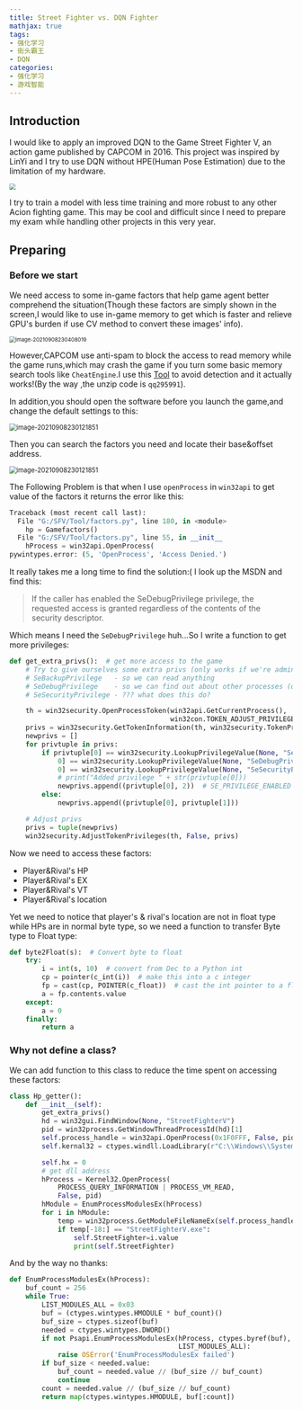 ```yaml
---
title: Street Fighter vs. DQN Fighter
mathjax: true
tags:
- 强化学习
- 街头霸王
- DQN
categories:
- 强化学习
- 游戏智能
---
```




## Introduction

I would like to apply an improved DQN to the Game Street Fighter V, an action game published by CAPCOM in 2016. This project was inspired by LinYi and I try to use DQN without HPE(Human Pose Estimation) due to the limitation of my hardware.

<img src="https://s2.loli.net/2022/05/27/DSw9adIUvW3q86K.png" style="zoom:67%;" />

I try to train a model with less time training and more robust to any other Acion fighting game. This may be cool and difficult since I need to prepare my exam while handling other projects in this very year. 

<!--more-->

## Preparing

### Before we start

We need access to some in-game factors that help game agent better comprehend the situation(Though these factors are simply shown in the screen,I would like to use in-game memory to get which is faster and relieve GPU's burden if use CV method to convert these images' info).



<img src="https://i.loli.net/2021/09/08/84P5qBKMUWn6JLb.png" alt="image-20210908230408019" style="zoom: 67%;" />

However,CAPCOM use anti-spam to block the access to read memory while the game runs,which may crash the game if you turn some basic memory search tools like `CheatEngine`.I use this [Tool](https://bbs.pediy.com/thread-195729.htm) to avoid detection and it actually works!(By the way ,the unzip code is `qq295991`).

In addition,you should open the software before you launch the game,and change the default settings to this:

<img src="https://i.loli.net/2021/09/08/sGI6nJjkTADOZbd.png" alt="image-20210908230121851" style="zoom: 80%;" />



Then you can search the factors you need and locate their base&offset address.

<img src="https://i.loli.net/2021/09/08/13NdY7S6WtCLczw.png" alt="image-20210908230121851" style="zoom: 80%;" />



The Following Problem is that when I use `openProcess` in `win32api` to get value of the factors it returns the error like this:

```python
Traceback (most recent call last):
  File "G:/SFV/Tool/factors.py", line 180, in <module>
    hp = Gamefactors()
  File "G:/SFV/Tool/factors.py", line 55, in __init__
    hProcess = win32api.OpenProcess(
pywintypes.error: (5, 'OpenProcess', 'Access Denied.')
```

It really takes me a long time to find the solution:( I look up the MSDN and find this:

> If the caller has enabled the SeDebugPrivilege privilege, the requested access is granted regardless of the contents of the security descriptor.

Which means I need the `SeDebugPrivilege` huh...So I write a function to get more privileges:

```python
def get_extra_privs():  # get more access to the game
    # Try to give ourselves some extra privs (only works if we're admin):
    # SeBackupPrivilege   - so we can read anything
    # SeDebugPrivilege    - so we can find out about other processes (otherwise OpenProcess will fail for some)
    # SeSecurityPrivilege - ??? what does this do?

    th = win32security.OpenProcessToken(win32api.GetCurrentProcess(),
                                        win32con.TOKEN_ADJUST_PRIVILEGES | win32con.TOKEN_QUERY)
    privs = win32security.GetTokenInformation(th, win32security.TokenPrivileges)
    newprivs = []
    for privtuple in privs:
        if privtuple[0] == win32security.LookupPrivilegeValue(None, "SeBackupPrivilege") or privtuple[
            0] == win32security.LookupPrivilegeValue(None, "SeDebugPrivilege") or privtuple[
            0] == win32security.LookupPrivilegeValue(None, "SeSecurityPrivilege"):
            # print("Added privilege " + str(privtuple[0]))
            newprivs.append((privtuple[0], 2))  # SE_PRIVILEGE_ENABLED
        else:
            newprivs.append((privtuple[0], privtuple[1]))

    # Adjust privs
    privs = tuple(newprivs)
    win32security.AdjustTokenPrivileges(th, False, privs)
```

 Now we need to access these factors: 

* Player&Rival's HP
* Player&Rival's EX
* Player&Rival's VT
* Player&Rival's location

Yet we need to notice that player's & rival's location are not in float type while HPs are in normal byte type, so we need a function to transfer Byte type to Float type:

```python
def byte2Float(s):  # Convert byte to float
    try:
        i = int(s, 10)  # convert from Dec to a Python int
        cp = pointer(c_int(i))  # make this into a c integer
        fp = cast(cp, POINTER(c_float))  # cast the int pointer to a float pointer
        a = fp.contents.value
    except:
        a = 0
    finally:
        return a
```

### Why not define a class?

We can add function to this class to reduce the time spent on accessing these factors:

```python
class Hp_getter():
    def __init__(self):
        get_extra_privs()
        hd = win32gui.FindWindow(None, "StreetFighterV")
        pid = win32process.GetWindowThreadProcessId(hd)[1]
        self.process_handle = win32api.OpenProcess(0x1F0FFF, False, pid)
        self.kernal32 = ctypes.windll.LoadLibrary(r"C:\\Windows\\System32\\kernel32.dll")

        self.hx = 0
        # get dll address
        hProcess = Kernel32.OpenProcess(
            PROCESS_QUERY_INFORMATION | PROCESS_VM_READ,
            False, pid)
        hModule = EnumProcessModulesEx(hProcess)
        for i in hModule:
            temp = win32process.GetModuleFileNameEx(self.process_handle, i.value)
            if temp[-18:] == "StreetFighterV.exe":
                self.StreetFighter=i.value
                print(self.StreetFighter)
```

And by the way no thanks:

```python
def EnumProcessModulesEx(hProcess):
    buf_count = 256
    while True:
        LIST_MODULES_ALL = 0x03
        buf = (ctypes.wintypes.HMODULE * buf_count)()
        buf_size = ctypes.sizeof(buf)
        needed = ctypes.wintypes.DWORD()
        if not Psapi.EnumProcessModulesEx(hProcess, ctypes.byref(buf), buf_size, ctypes.byref(needed),
                                          LIST_MODULES_ALL):
            raise OSError('EnumProcessModulesEx failed')
        if buf_size < needed.value:
            buf_count = needed.value // (buf_size // buf_count)
            continue
        count = needed.value // (buf_size // buf_count)
        return map(ctypes.wintypes.HMODULE, buf[:count])
```











